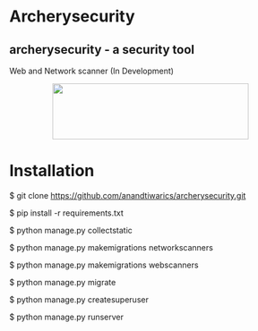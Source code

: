 Archerysecurity
=================

## archerysecurity - a security tool
Web and Network scanner (In Development)

<p align="center">
  <img width="350" height="100" src="https://raw.githubusercontent.com/anandtiwarics/archerysecurity/master/archerysecurity/static/photo.png">
</p>

# Installation

$ git clone https://github.com/anandtiwarics/archerysecurity.git

$ pip install -r requirements.txt

$ python manage.py collectstatic

$ python manage.py makemigrations networkscanners

$ python manage.py makemigrations webscanners

$ python manage.py migrate

$ python manage.py createsuperuser

$ python manage.py runserver